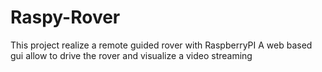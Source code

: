 # Raspy-Rover
This project realize a remote guided rover with RaspberryPI
A web based gui allow to drive the rover and visualize a video streaming
